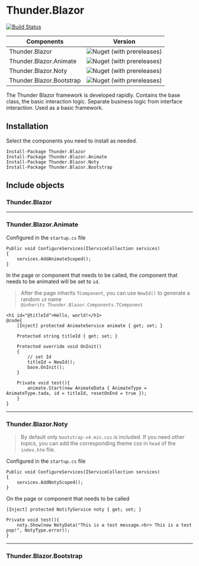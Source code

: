 # Thunder.Blazor
[![Build Status](https://dev.azure.com/aideePub/Thunder.Blazor/_apis/build/status/alislin.Thunder.Blazor?branchName=master)](https://dev.azure.com/aideePub/Thunder.Blazor/_build/latest?definitionId=4&branchName=master)

| Components               | Version                                                                              |
| ------------------------ | ------------------------------------------------------------------------------------ |
| Thunder.Blazor           | ![Nuget (with prereleases)](https://img.shields.io/nuget/v/thunder.blazor)           |
| Thunder.Blazor.Animate   | ![Nuget (with prereleases)](https://img.shields.io/nuget/v/thunder.blazor.animate)   |
| Thunder.Blazor.Noty      | ![Nuget (with prereleases)](https://img.shields.io/nuget/vpre/thunder.blazor.noty)   |
| Thunder.Blazor.Bootstrap | ![Nuget (with prereleases)](https://img.shields.io/nuget/v/thunder.blazor.bootstrap) |

The Thunder Blazor framework is developed rapidly. Contains the base class, the basic interaction logic. Separate business logic from interface interaction. Used as a basic framework.

## Installation
Select the components you need to install as needed.
```
Install-Package Thunder.Blazor
Install-Package Thunder.Blazor.Animate
Install-Package Thunder.Blazor.Noty
Install-Package Thunder.Blazor.Bootstrap
```

## Include objects
### Thunder.Blazor
---
### Thunder.Blazor.Animate
Configured in the `startup.cs` file
```
Public void ConfigureServices(IServiceCollection services)
{
    services.AddAnimateScoped();
}
```
In the page or component that needs to be called, the component that needs to be animated will be set to `id`.
> After the page inherits `TComponent`, you can use `NewId()` to generate a random `id` name  
> `@inherits Thunder.Blazor.Components.TComponent`
```
<h1 id="@titleId">Hello, world!</h1>
@code{
    [Inject] protected AnimateService animate { get; set; }

    Protected string titleId { get; set; }

    Protected override void OnInit()
    {
        // set Id
        titleId = NewId();
        base.OnInit();
    }

    Private void test(){
        animate.Start(new AnimateData { AnimateType = AnimateType.tada, id = titleId, resetOnEnd = true });
    }
}
```
---
### Thunder.Blazor.Noty
> By default only `bootstrap-v4.min.css` is included. If you need other topics, you can add the corresponding theme css in `head` of the `index.htm` file.

Configured in the `startup.cs` file
```
Public void ConfigureServices(IServiceCollection services)
{
    services.AddNotyScoped();
}
```
On the page or component that needs to be called
```
[Inject] protected NotifyService noty { get; set; }

Private void test(){
    noty.Show(new NotyData("This is a test message.<br> This is a test pop!", NotyType.error));
}
```
---
### Thunder.Blazor.Bootstrap